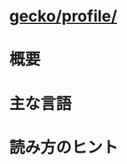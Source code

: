 # [gecko/profile/](http://mxr.mozilla.org/mozilla-b2g28_v1_3/source/profile/)

# 概要

# 主な言語

# 読み方のヒント
